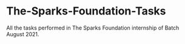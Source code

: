 # The-Sparks-Foundation-Tasks
All the tasks performed in The Sparks Foundation internship of Batch August 2021.
